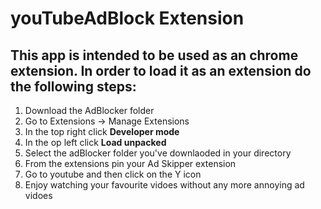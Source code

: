 # youTubeAdBlock Extension
## This app is intended to be used as an chrome extension. In order to load it as an extension do the following steps:
<ol>
  <li>Download the AdBlocker folder</li>
  <li>Go to Extensions -> Manage Extensions</li>
  <li>In the top right click <strong>Developer mode</strong></li>
  <li>In the op left click <strong>Load unpacked</strong></li>
  <li>Select the adBlocker folder you've downlaoded in your directory</li>
  <li>From the extensions pin your Ad Skipper extension</li>
  <li>Go to youtube and then click on the Y icon</li>
  <li>Enjoy watching your favourite vidoes without any more annoying ad vidoes</li>
</ol>
